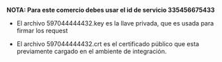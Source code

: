 **NOTA: Para este comercio debes usar el id de servicio 335456675433**

- El archivo 597044444432.key es la llave privada, que es usada para firmar los request

- El archivo 597044444432.crt es el certificado público que esta previamente cargado en el ambiente de integración.
